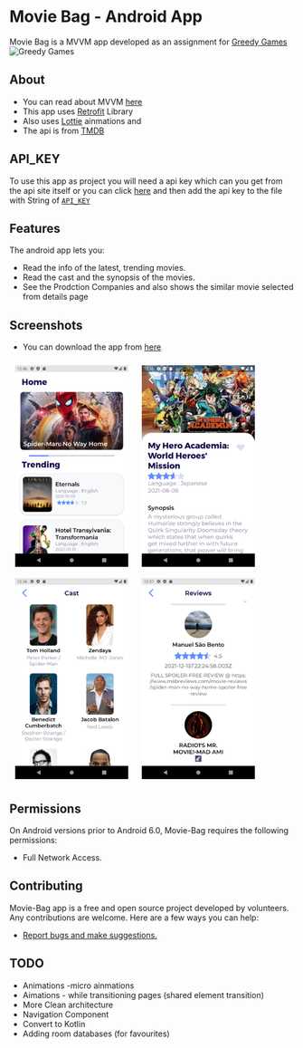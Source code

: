 # Movie Bag - Android App 



Movie Bag is a MVVM app developed as an assignment for [Greedy Games](https://greedygame.com/) 
<a heref="https://greedygame.com/"> <img alt="Greedy Games" height=40 src="https://res.cloudinary.com/crunchbase-production/image/upload/c_lpad,f_auto,q_auto:eco,dpr_1/ntkzk0adb3nv9arrlniq"  > </a>
   <br> 
## About

- You can read about MVVM [here](https://developer.android.com/topic/architecture)<br>
- This app uses [Retrofit](https://github.com/square/retrofit) Library
- Also uses [Lottie](https://lottiefiles.com/) ainmations and
- The api is from [TMDB](https://www.themoviedb.org/)

## API_KEY

To use this app as project you will need a api key which can you get from the api site itself or you can click [here](https://www.themoviedb.org/)
and then add the api key to the file with String of [`API_KEY`](https://github.com/utsav-devadiga/MovieBag/blob/master/app/src/main/java/com/project/moviebag/utils/Credentials.java)  

## Features

The android app lets you:
- Read the info of the latest, trending movies.
- Read the cast and the synopsis of the movies.
- See the Prodction Companies and also shows the similar movie selected from details page

## Screenshots

- You can download the app from [here](https://github.com/utsav-devadiga/MovieBag/releases/download/1.1/Movie-Bag.apk)

[<img src="https://github.com/utsav-devadiga/MovieBag/blob/master/HomePage.png" align="center"
width="200"
    hspace="10" vspace="10">](https://github.com/utsav-devadiga/MovieBag/blob/master/Screenshot_20220123_005639.png)
[<img src="https://github.com/utsav-devadiga/MovieBag/blob/master/Screenshot_20220123_005639.png" align="center"
width="200"
    hspace="10" vspace="10">](https://github.com/utsav-devadiga/MovieBag/blob/master/Screenshot_20220123_005639.png)
[<img src="https://github.com/utsav-devadiga/MovieBag/blob/master/Screenshot_20220123_005653.png" align="center"
width="200"
    hspace="10" vspace="10">](https://github.com/utsav-devadiga/MovieBag/blob/master/Screenshot_20220123_005653.png)
[<img src="https://github.com/utsav-devadiga/MovieBag/blob/master/Screenshot_20220123_005706.png" align="center"
width="200"
    hspace="10" vspace="10">](https://github.com/utsav-devadiga/MovieBag/blob/master/Screenshot_20220123_005706.png)

## Permissions

On Android versions prior to Android 6.0, Movie-Bag requires the following permissions:
- Full Network Access.

## Contributing

Movie-Bag app is a free and open source project developed by volunteers. Any contributions are welcome. Here are a few ways you can help:
 * [Report bugs and make suggestions.](https://github.com/utsav-devadiga/MovieBag/issues)

## TODO
- Animations -micro ainmations
- Aimations - while transitioning pages (shared element transition)
- More Clean architecture
- Navigation Component
- Convert to Kotlin
- Adding room databases (for favourites)

